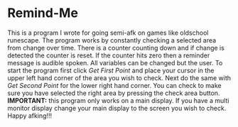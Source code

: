 <h1> Remind-Me </h1>
<p>
This is a program I wrote for going semi-afk on games like oldschool runescape.  The program works by constantly checking a selected area from change over time.  There is a counter counting down and if change is detected the counter is reset.  If the counter hits zero then a reminder message is audible spoken.  All variables can be changed but the user.  To start the program first click <i>Get First Point</i> and place your cursor in the upper left hand corner of the area you wish to check.  Next do the same with <i>Get Second Point</i> for the lower right hand corner.  You can check to make sure you have selected the right area by pressing the check area button. <b>IMPORTANT:</b> this program only works on a main display.  If you have a multi monitor display change your main display to the screen you wish to check.  Happy afking!!!
</p>
